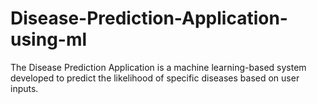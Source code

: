 # Disease-Prediction-Application-using-ml
The Disease Prediction Application is a machine learning-based system developed to predict the likelihood of specific diseases based on user inputs. 
